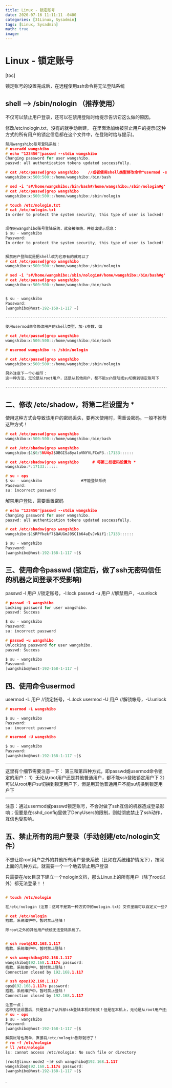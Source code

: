 ```yaml
---
title: Linux - 锁定账号
date: 2020-07-16 11:11:11 -0400
categories: [31Linux, Sysadmin]
tags: [Linux, Sysadmin]
math: true
image: 
---
```


# Linux - 锁定账号

[toc]

锁定账号的设置完成后，在远程使用ssh命令将无法登陆系统

## shell --> /sbin/nologin  （推荐使用）

不仅可以禁止用户登录，还可以在禁用登陆时给提示告诉它这么做的原因。

修改/etc/nologin.txt，没有的就手动新建，
在里面添加给被禁止用户的提示(这种方式的所有用户的锁定信息都在这个文件中，在登陆时给与提示)。

```c
禁用wangshibo账号登陆系统：
# useradd wangshibo
# echo "123456"|passwd --stdin wangshibo
Changing password for user wangshibo.
passwd: all authentication tokens updated successfully.

# cat /etc/passwd|grep wangshibo    //或者使用shell类型修改命令"usermod -s /sbin/nologin wangshibo"
wangshibo:x:500:500::/home/wangshibo:/bin/bash

# sed -i 's#/home/wangshibo:/bin/bash#/home/wangshibo:/sbin/nologin#g' /etc/passwd
# cat /etc/passwd|grep wangshibo
wangshibo:x:500:500::/home/wangshibo:/sbin/nologin

# touch /etc/nologin.txt
# cat /etc/nologin.txt
In order to protect the system security, this type of user is locked!


现在用wangshibo账号登陆系统，就会被拒绝，并给出提示信息：
$ su - wangshibo
Password:
In order to protect the system security, this type of user is locked!


解禁用户登陆就是把shell改为它原有的就可以了
# cat /etc/passwd|grep wangshibo
wangshibo:x:500:500::/home/wangshibo:/sbin/nologin

# sed -i 's#/home/wangshibo:/sbin/nologin#/home/wangshibo:/bin/bash#g' /etc/passwd
# cat /etc/passwd|grep wangshibo
wangshibo:x:500:500::/home/wangshibo:/bin/bash


$ su - wangshibo
Password:
[wangshibo@host-192-168-1-117 ~]

---------------------------------------------------------------------------------------

使用usermod命令修改用户的shell类型，加-s参数，如

# cat /etc/passwd|grep wangshibo
wangshibo:x:500:500::/home/wangshibo:/bin/bash

# usermod wangshibo -s /sbin/nologin

# cat /etc/passwd|grep wangshibo
wangshibo:x:500:500::/home/wangshibo:/sbin/nologin

另外注意下一个小细节：
这一种方法，无论是从root用户，还是从其他用户，都不能ssh登陆或su切换到锁定账号下

---------------------------------------------------------------------------------------
```


## 二、修改 /etc/shadow，将第二栏设置为 *

使用这种方式会导致该用户的密码丢失，要再次使用时，需重设密码。一般不推荐这种方式！

```c
# cat /etc/passwd|grep wangshibo
wangshibo:x:500:500::/home/wangshibo:/bin/bash

# cat /etc/shadow|grep wangshibo
wangshibo:$1$0/5NU4y2$OBGISa8yaloVNYVLFCoP3.:17133::::::

# cat /etc/shadow|grep wangshibo      # 将第二栏密码设置为 *
wangshibo:*:17133::::::

# su - ops
$ su - wangshibo                 #不能登陆系统
Password:
su: incorrect password
```

解禁用户登陆，需要重置密码

```c
# echo "123456"|passwd --stdin wangshibo
Changing password for user wangshibo.
passwd: all authentication tokens updated successfully.

# cat /etc/shadow|grep wangshibo
wangshibo:$1$RPfkekf7$QAUGmJ0SCIb64aEvJvNif1:17133::::::

$ su - wangshibo
Password:
[wangshibo@host-192-168-1-117 ~]$
```


## 三、使用命令passwd     (锁定后，做了ssh无密码信任的机器之间登录不受影响)

passwd -l 用户          //锁定账号，-l:lock
passwd -u 用户          //解禁用户，-u:unlock

```c
# passwd -l wangshibo
Locking password for user wangshibo.
passwd: Success

$ su - wangshibo
Password:
su: incorrect password

# passwd -u wangshibo
Unlocking password for user wangshibo.
passwd: Success

$ su - wangshibo
Password:
[wangshibo@host-192-168-1-117 ~]
```


## 四、使用命令usermod

usermod -L 用户         //锁定帐号，-L:lock
usermod -U 用户        //解锁帐号，-U:unlock

```c
# usermod -L wangshibo

$ su - wangshibo
Password:
su: incorrect password

# usermod -U wangshibo

$ su - wangshibo
Password:
[wangshibo@host-192-168-1-117 ~]$
```

---------------------------------------------------------------------------------------

这里有个细节需要注意一下：
第三和第四种方式，即passwd或usermod命令锁定的用户：
1）无论从root用户还是其他普通用户，都不能ssh登陆锁定用户下
2）可以从root用户su切换到锁定用户下，但是用其他普通用户不能su切换到锁定用户下

---------------------------------------------------------------------------------------

注意：通过usermod或passwd锁定账号，不会对做了ssh互信的机器造成登录影响；但要是在sshd_config里做了DenyUsers的限制，则就彻底禁止了ssh动作，互信也受影响。


## 五、禁止所有的用户登录（手动创建/etc/nologin文件）
不想让除root用户之外的其他所有用户登录系统（比如在系统维护情况下），按照上面的几种方式，就需要一个一个地去禁止用户登录

只需要在/etc目录下建立一个nologin文档，那么Linux上的所有用户（除了root以外）都无法登录！！

```c

# touch /etc/nologin

在/etc/nologin（注意：这可不是第一种方式中的nologin.txt）文件里面可以自定义一些内容，告诉用户为何无法登录。

# cat /etc/nologin
抱歉，系统维护中，暂时禁止登陆！

除root之外的其他用户统统无法登陆系统了。


# ssh root@192.168.1.117
抱歉，系统维护中，暂时禁止登陆！

# ssh wangshibo@192.168.1.117
wangshibo@192.168.1.117s password:
抱歉，系统维护中，暂时禁止登陆！
Connection closed by 192.168.1.117

# ssh ops@192.168.1.117
ops@192.168.1.117s password:
抱歉，系统维护中，暂时禁止登陆！
Connection closed by 192.168.1.117

注意一点：
这种方法设置后，只是禁止了从外部ssh登陆本机时有效！但是在本机上，无论是从root用户还是其他普通用户使用su命令切换到锁定用户下都不受影响。
# su - ops
$ su - wangshibo
Password:
[wangshibo@host-192-168-1-117 ~]$

解禁帐号也简单，直接将/etc/nologin删除就行了！
# rm -f /etc/nologin
# ll /etc/nologin
ls: cannot access /etc/nologin: No such file or directory

[root@linux-node2 ~]# ssh wangshibo@192.168.1.117
wangshibo@192.168.1.117s password:
[wangshibo@host-192-168-1-117 ~]$
```








.
